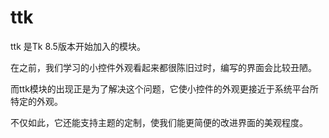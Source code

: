 # ttk

ttk 是Tk 8.5版本开始加入的模块。

在之前，我们学习的小控件外观看起来都很陈旧过时，编写的界面会比较丑陋。

而ttk模块的出现正是为了解决这个问题，它使小控件的外观更接近于系统平台所特定的外观。

不仅如此，它还能支持主题的定制，使我们能更简便的改进界面的美观程度。

